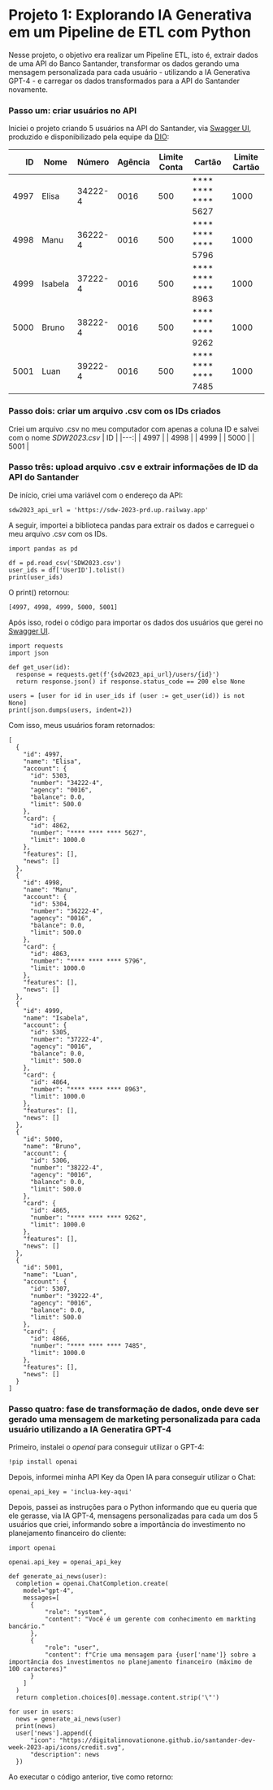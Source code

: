 # Projeto 1: Explorando IA Generativa em um Pipeline de ETL com Python

Nesse projeto, o objetivo era realizar um Pipeline ETL, isto é, extrair dados de uma API do Banco Santander, transformar os dados gerando uma mensagem personalizada para cada usuário - utilizando a IA Generativa GPT-4 - e carregar os dados transformados para a API do Santander novamente.

### Passo um: criar usuários no API
Iniciei o projeto criando 5 usuários na API do Santander, via [Swagger UI](https://sdw-2023-prd.up.railway.app/swagger-ui/index.html#/Users%20Controller/findById), produzido e disponibilizado pela equipe da [DIO](https://www.dio.me/):

| ID | Nome | Número | Agência | Limite Conta | Cartão | Limite Cartão |
|---:|------|--------|---------|--------------|--------|---------------|
| 4997 | Elisa | 34222-4 | 0016 | 500 | **** **** **** 5627 | 1000 |
| 4998 | Manu | 36222-4 | 0016 | 500 | **** **** **** 5796 | 1000 |
| 4999 | Isabela | 37222-4 | 0016 | 500 | **** **** **** 8963 | 1000 |
| 5000 | Bruno | 38222-4 | 0016 | 500 | **** **** **** 9262 | 1000 |
| 5001 | Luan | 39222-4 | 0016 | 500 | **** **** **** 7485 | 1000 |

### Passo dois: criar um arquivo .csv com os IDs criados
Criei um arquivo .csv no meu computador com apenas a coluna ID e salvei com o nome _SDW2023.csv_
| ID |
|---:|
| 4997 |
| 4998 |
| 4999 |
| 5000 |
| 5001 |

### Passo três: upload arquivo .csv e extrair informações de ID da API do Santander 
De início, criei uma variável com o endereço da API:
```
sdw2023_api_url = 'https://sdw-2023-prd.up.railway.app'
```
A seguir, importei a biblioteca pandas para extrair os dados e carreguei o meu arquivo .csv com os IDs.
```
import pandas as pd

df = pd.read_csv('SDW2023.csv')
user_ids = df['UserID'].tolist()
print(user_ids)
```
O print() retornou:
```
[4997, 4998, 4999, 5000, 5001]
```
Após isso, rodei o código para importar os dados dos usuários que gerei no [Swagger UI](https://sdw-2023-prd.up.railway.app/swagger-ui/index.html#/Users%20Controller/findById).
```
import requests
import json

def get_user(id):
  response = requests.get(f'{sdw2023_api_url}/users/{id}')
  return response.json() if response.status_code == 200 else None

users = [user for id in user_ids if (user := get_user(id)) is not None]
print(json.dumps(users, indent=2))
```
Com isso, meus usuários foram retornados:
```
[
  {
    "id": 4997,
    "name": "Elisa",
    "account": {
      "id": 5303,
      "number": "34222-4",
      "agency": "0016",
      "balance": 0.0,
      "limit": 500.0
    },
    "card": {
      "id": 4862,
      "number": "**** **** **** 5627",
      "limit": 1000.0
    },
    "features": [],
    "news": []
  },
  {
    "id": 4998,
    "name": "Manu",
    "account": {
      "id": 5304,
      "number": "36222-4",
      "agency": "0016",
      "balance": 0.0,
      "limit": 500.0
    },
    "card": {
      "id": 4863,
      "number": "**** **** **** 5796",
      "limit": 1000.0
    },
    "features": [],
    "news": []
  },
  {
    "id": 4999,
    "name": "Isabela",
    "account": {
      "id": 5305,
      "number": "37222-4",
      "agency": "0016",
      "balance": 0.0,
      "limit": 500.0
    },
    "card": {
      "id": 4864,
      "number": "**** **** **** 8963",
      "limit": 1000.0
    },
    "features": [],
    "news": []
  },
  {
    "id": 5000,
    "name": "Bruno",
    "account": {
      "id": 5306,
      "number": "38222-4",
      "agency": "0016",
      "balance": 0.0,
      "limit": 500.0
    },
    "card": {
      "id": 4865,
      "number": "**** **** **** 9262",
      "limit": 1000.0
    },
    "features": [],
    "news": []
  },
  {
    "id": 5001,
    "name": "Luan",
    "account": {
      "id": 5307,
      "number": "39222-4",
      "agency": "0016",
      "balance": 0.0,
      "limit": 500.0
    },
    "card": {
      "id": 4866,
      "number": "**** **** **** 7485",
      "limit": 1000.0
    },
    "features": [],
    "news": []
  }
]
```
### Passo quatro: fase de transformação de dados, onde deve ser gerado uma mensagem de marketing personalizada para cada usuário utilizando a IA Generatira GPT-4
Primeiro, instalei o _openai_ para conseguir utilizar o GPT-4:
```
!pip install openai
```
Depois, informei minha API Key da Open IA para conseguir utilizar o Chat:
```
openai_api_key = 'inclua-key-aqui'
```
Depois, passei as instruções para o Python informando que eu queria que ele gerasse, via IA GPT-4, mensagens personalizadas para cada um dos 5 usuários que criei, informando sobre a importância do investimento no planejamento financeiro do cliente:
```
import openai

openai.api_key = openai_api_key

def generate_ai_news(user):
  completion = openai.ChatCompletion.create(
    model="gpt-4",
    messages=[
      {
          "role": "system",
          "content": "Você é um gerente com conhecimento em markting bancário."
      },
      {
          "role": "user",
          "content": f"Crie uma mensagem para {user['name']} sobre a importância dos investimentos no planejamento financeiro (máximo de 100 caracteres)"
      }
    ]
  )
  return completion.choices[0].message.content.strip('\"')

for user in users:
  news = generate_ai_news(user)
  print(news)
  user['news'].append({
      "icon": "https://digitalinnovationone.github.io/santander-dev-week-2023-api/icons/credit.svg",
      "description": news
  })
```
Ao executar o código anterior, tive como retorno:
```

```

